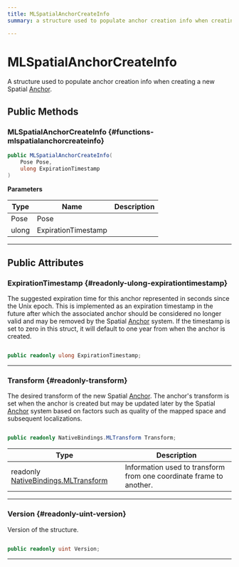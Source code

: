 ```yaml
---
title: MLSpatialAnchorCreateInfo
summary: a structure used to populate anchor creation info when creating a new spatial anchor. 

---
```


# MLSpatialAnchorCreateInfo




A structure used to populate anchor creation info when creating a new Spatial [Anchor](/versioned_docs/version-22-Feb-2023/unity-api/api/UnityEngine.XR.MagicLeap/MLAnchors/UnityEngine.XR.MagicLeap.MLAnchors.Anchor.md).   





## Public Methods

###  MLSpatialAnchorCreateInfo {#functions-mlspatialanchorcreateinfo}

```csharp
public MLSpatialAnchorCreateInfo(
    Pose Pose,
    ulong ExpirationTimestamp
)
```


**Parameters**

| Type | Name  | Description  | 
|--|--|--|
| Pose |Pose||
| ulong |ExpirationTimestamp||






-----------

## Public Attributes

### ExpirationTimestamp {#readonly-ulong-expirationtimestamp}

The suggested expiration time for this anchor represented in seconds since the Unix epoch. This is implemented as an expiration timestamp in the future after which the associated anchor should be considered no longer valid and may be removed by the Spatial [Anchor](/versioned_docs/version-22-Feb-2023/unity-api/api/UnityEngine.XR.MagicLeap/MLAnchors/UnityEngine.XR.MagicLeap.MLAnchors.Anchor.md) system. If the timestamp is set to zero in this struct, it will default to one year from when the anchor is created. 

```csharp

public readonly ulong ExpirationTimestamp;

```






-----------

### Transform {#readonly-transform}

The desired transform of the new Spatial [Anchor](/versioned_docs/version-22-Feb-2023/unity-api/api/UnityEngine.XR.MagicLeap/MLAnchors/UnityEngine.XR.MagicLeap.MLAnchors.Anchor.md). The anchor's transform is set when the anchor is created but may be updated later by the Spatial [Anchor](/versioned_docs/version-22-Feb-2023/unity-api/api/UnityEngine.XR.MagicLeap/MLAnchors/UnityEngine.XR.MagicLeap.MLAnchors.Anchor.md) system based on factors such as quality of the mapped space and subsequent localizations. 

```csharp

public readonly NativeBindings.MLTransform Transform;

```

| Type | Description  | 
|--|--|
| readonly [NativeBindings.MLTransform](/versioned_docs/version-22-Feb-2023/unity-api/api/UnityEngine.XR.MagicLeap.Native/MagicLeapNativeBindings/UnityEngine.XR.MagicLeap.Native.MagicLeapNativeBindings.MLTransform.md) | Information used to transform from one coordinate frame to another.  |





-----------

### Version {#readonly-uint-version}

Version of the structure. 

```csharp

public readonly uint Version;

```






-----------



